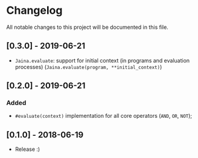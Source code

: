 # Changelog
All notable changes to this project will be documented in this file.

## [0.3.0] - 2019-06-21
- `Jaina.evaluate`: support for initial context (in programs and evaluation processes) (`Jaina.evaluate(program, **initial_context)`)

## [0.2.0] - 2019-06-21
### Added
- `#evaluate(context)` implementation for all core operators (`AND`, `OR`, `NOT`);

## [0.1.0] - 2018-06-19
- Release :)
